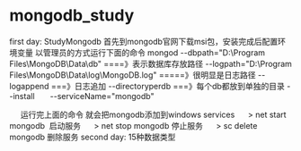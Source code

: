# mongodb_study
first day:
StudyMongodb  首先到mongodb官网下载msi包，安装完成后配置环境变量 以管理员的方式运行下面的命令
mongod --dbpath="D:\Program Files\MongoDB\Data\db"     ====》表示数据库存放路径
       --logpath="D:\Program Files\MongoDB\Data\log\MongoDB.log" =====》很明显是日志路径
       --logappend ===》日志追加
       --directoryperdb  ===》每个db都放到单独的目录
       --install
       --serviceName="mongodb"
       
      运行完上面的命令 就会把mongodb添加到windows services
      > net start mongodb  启动服务
      > net stop mongodb 停止服务
      > sc delete mongodb 删除服务
second day:
	15种数据类型
